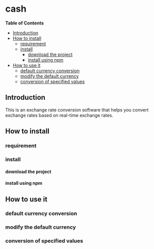 # cash
**Table of Contents**
- [Introduction](#introduction)
- [How to install](#how-to-install)
  - [requirement](#requirement)
  - [install](#install)
    - [download the project](#download-the-project)
    - [install using npm](#install-using-npm)
- [How to use it](#how-to-use-it)
  - [default currency conversion](#default-currency-conversion)
  - [modify the default currency](#modify-the-default-currency)
  - [conversion of specified values](#conversion-of-specified-values)

## Introduction 
This is an exchange rate conversion software that helps you convert exchange rates based on real-time exchange rates.             
## How to install 
### requirement
### install
#### download the project
#### install using npm
## How to use it
### default currency conversion
### modify the default currency
### conversion of specified values